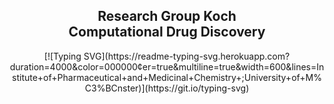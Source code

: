 <h2 align = "center">Research Group Koch <br> Computational Drug Discovery </h2>

<p align= "center">[![Typing SVG](https://readme-typing-svg.herokuapp.com?duration=4000&color=000000&center=true&multiline=true&width=600&lines=Institute+of+Pharmaceutical+and+Medicinal+Chemistry+;University+of+M%C3%BCnster)](https://git.io/typing-svg)</p>
